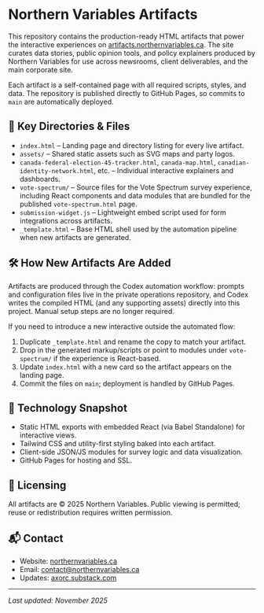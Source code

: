 # Northern Variables Artifacts

This repository contains the production-ready HTML artifacts that power the interactive experiences on [artifacts.northernvariables.ca](https://artifacts.northernvariables.ca). The site curates data stories, public opinion tools, and policy explainers produced by Northern Variables for use across newsrooms, client deliverables, and the main corporate site.

Each artifact is a self-contained page with all required scripts, styles, and data. The repository is published directly to GitHub Pages, so commits to `main` are automatically deployed.

## 📁 Key Directories & Files

- `index.html` – Landing page and directory listing for every live artifact.
- `assets/` – Shared static assets such as SVG maps and party logos.
- `canada-federal-election-45-tracker.html`, `canada-map.html`, `canadian-identity-network.html`, etc. – Individual interactive explainers and dashboards.
- `vote-spectrum/` – Source files for the Vote Spectrum survey experience, including React components and data modules that are bundled for the published `vote-spectrum.html` page.
- `submission-widget.js` – Lightweight embed script used for form integrations across artifacts.
- `_template.html` – Base HTML shell used by the automation pipeline when new artifacts are generated.

## 🛠️ How New Artifacts Are Added

Artifacts are produced through the Codex automation workflow: prompts and configuration files live in the private operations repository, and Codex writes the compiled HTML (and any supporting assets) directly into this project. Manual setup steps are no longer required.

If you need to introduce a new interactive outside the automated flow:

1. Duplicate `_template.html` and rename the copy to match your artifact.
2. Drop in the generated markup/scripts or point to modules under `vote-spectrum/` if the experience is React-based.
3. Update `index.html` with a new card so the artifact appears on the landing page.
4. Commit the files on `main`; deployment is handled by GitHub Pages.

## 🧰 Technology Snapshot

- Static HTML exports with embedded React (via Babel Standalone) for interactive views.
- Tailwind CSS and utility-first styling baked into each artifact.
- Client-side JSON/JS modules for survey logic and data visualization.
- GitHub Pages for hosting and SSL.

## 📄 Licensing

All artifacts are © 2025 Northern Variables. Public viewing is permitted; reuse or redistribution requires written permission.

## 📬 Contact

- Website: [northernvariables.ca](https://northernvariables.ca)
- Email: [contact@northernvariables.ca](mailto:contact@northernvariables.ca)
- Updates: [axorc.substack.com](https://axorc.substack.com)

---

*Last updated: November 2025*
